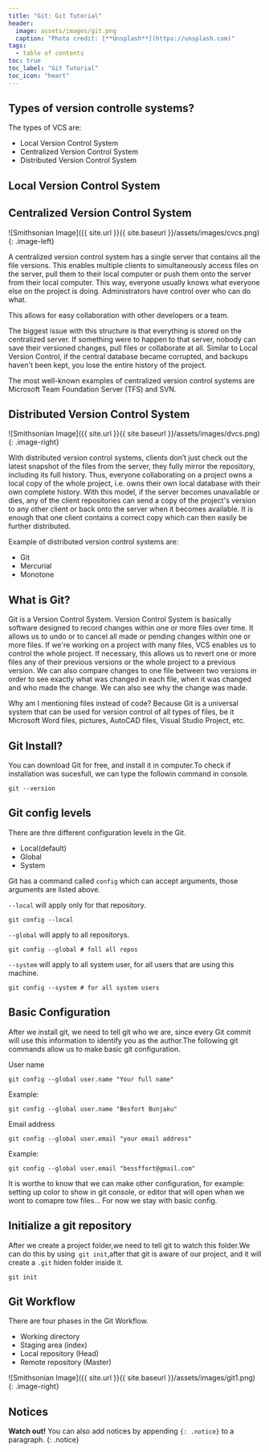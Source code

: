 ```yaml
---
title: "Git: Git Tutorial"
header:
  image: assets/images/git.png
  caption: "Photo credit: [**Unsplash**](https://unsplash.com)"
tags:
  - table of contents
toc: true
toc_label: "Git Tutorial"
toc_icon: "heart"
---
```

## Types of version controlle systems?
The types of VCS are:
  * Local Version Control System
  * Centralized Version Control System
  * Distributed Version Control System

## Local Version Control System
## Centralized Version Control System

![Smithsonian Image]({{ site.url }}{{ site.baseurl }}/assets/images/cvcs.png)
{: .image-left}

A centralized version control system has a single server that contains all the file versions. This enables multiple clients to simultaneously access files on the server, pull them to their local computer or push them onto the server from their local computer. This way, everyone usually knows what everyone else on the project is doing. Administrators have control over who can do what.

This allows for easy collaboration with other developers or a team.

The biggest issue with this structure is that everything is stored on the centralized server. If something were to happen to that server, nobody can save their versioned changes, pull files or collaborate at all. Similar to Local Version Control, if the central database became corrupted, and backups haven't been kept, you lose the entire history of the project.

The most well-known examples of centralized version control systems are Microsoft Team Foundation Server (TFS) and SVN.
## Distributed Version Control System

![Smithsonian Image]({{ site.url }}{{ site.baseurl }}/assets/images/dvcs.png)
{: .image-right}

With distributed version control systems, clients don’t just check out the latest snapshot of the files from the server, they fully mirror the repository, including its full history. Thus, everyone collaborating on a project owns a local copy of the whole project, i.e. owns their own local database with their own complete history. With this model, if the server becomes unavailable or dies, any of the client repositories can send a copy of the project's version to any other client or back onto the server when it becomes available. It is enough that one client contains a correct copy which can then easily be further distributed.

Example of distributed version control systems are:
  * Git
  * Mercurial
  * Monotone

## What is Git?

Git is a Version Control System. Version Control System is basically software designed to record changes within one or more files over time. It allows us to undo or to cancel all made or pending changes within one or more files. If we're working on a project with many files, VCS enables us to control the whole project. If necessary, this allows us to revert one or more files any of their previous versions or the whole project to a previous version. We can also compare changes to one file between two versions in order to see exactly what was changed in each file, when it was changed and who made the change. We can also see why the change was made.

Why am I mentioning files instead of code? Because Git is a universal system that can be used for version control of all types of files, be it Microsoft Word files, pictures, AutoCAD files, Visual Studio Project, etc.
## Git Install?

You can download Git for free, and install it in computer.To check if installation was sucesfull, we can type the followin command in console.

```console
git --version
```
## Git config levels
There are thre different configuration levels in the Git. 
  * Local(default)
  * Global
  * System

Git has a command called `config` which can accept arguments, those arguments are listed above.

`--local` will apply only for that repository.
```console
git config --local
```
`--global` will apply to all repositorys.
```console
git config --global # foll all repos
```
`--system` will apply to all system user, for all users that are using this machine.
```console
git config --system # for all system users
```
## Basic Configuration
After we install git, we need to tell git who we are, since every Git commit will use this information to identify you as the author.The following git commands allow us to make basic git configuration.

User name
```console
git config --global user.name "Your full name"
```
Example:
```console
git config --global user.name "Besfort Bunjaku"
```
Email address
```console
git config --global user.email "your email address"
```
Example:
```console
git config --global user.email "bessffort@gmail.com"
```
It is worthe to know that we can make other configuration, for example: setting up color to show in git console, or editor that will open when we wont to comapre tow files...
For now we stay with basic config.

## Initialize a git repository

After we create a project folder,we need to tell git to watch this folder.We can do this by using` git init`,after that git is aware of our project, and it will create a `.git` hiden folder inside it.

```console
git init
```

## Git Workflow
There are four phases in the Git Workflow.
* Working directory
* Staging area (index)
* Local repository (Head)
* Remote repository (Master)


![Smithsonian Image]({{ site.url }}{{ site.baseurl }}/assets/images/git1.png)
{: .image-right}

## Notices

**Watch out!** You can also add notices by appending `{: .notice}` to a paragraph.
{: .notice}